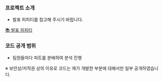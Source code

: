 ### **프로젝트 소개**
- 발표 피피티를 참고해 주시기 바랍니다.  

[📚 발표 피피티](https://github.com/chasubeen/Projects/blob/main/Commercial/DS_%EC%83%81%EA%B6%8C%20%EB%8D%B0%EC%9D%B4%ED%84%B0%20%EB%B6%84%EC%84%9D.pdf)

### **코드 공개 범위**
- 팀원들마다 파트를 분배하여 분석 진행

※ 보안상/저작권 상의 이유로 코드는 제가 개발한 부분에 대해서만 일부 공개하였습니다.  
